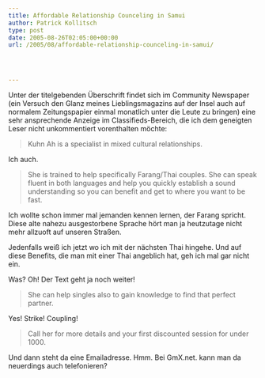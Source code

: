 ```yaml
---
title: Affordable Relationship Counceling in Samui
author: Patrick Kollitsch
type: post
date: 2005-08-26T02:05:00+00:00
url: /2005/08/affordable-relationship-counceling-in-samui/




---
```

Unter der titelgebenden Überschrift findet sich im Community Newspaper (ein Versuch den Glanz meines Lieblingsmagazins auf der Insel auch auf normalem Zeitungspapier einmal monatlich unter die Leute zu bringen) eine sehr ansprechende Anzeige im Classifieds-Bereich, die ich dem geneigten Leser nicht unkommentiert vorenthalten möchte:

> Kuhn Ah is a specialist in mixed cultural relationships.

Ich auch.

> She is trained to help specifically Farang/Thai couples. She can speak fluent in both languages and help you quickly establish a sound understanding so you can benefit and get to where you want to be fast.

Ich wollte schon immer mal jemanden kennen lernen, der Farang spricht. Diese alte nahezu ausgestorbene Sprache hört man ja heutzutage nicht mehr allzuoft auf unseren Straßen.

Jedenfalls weiß ich jetzt wo ich mit der nächsten Thai hingehe. Und auf diese Benefits, die man mit einer Thai angeblich hat, geh ich mal gar nicht ein.

Was? Oh! Der Text geht ja noch weiter!

> She can help singles also to gain knowledge to find that perfect partner.

Yes! Strike! Coupling!

> Call her for more details and your first discounted session for under 1000. 

Und dann steht da eine Emailadresse. Hmm. Bei GmX.net. kann man da neuerdings auch telefonieren?
